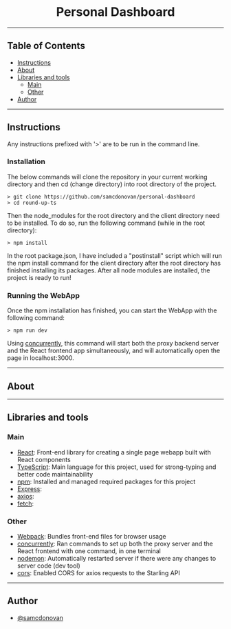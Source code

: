 
<h1 align="center">Personal Dashboard</h1>

---

## Table of Contents
- [Instructions](#instructions)
- [About](#about)
- [Libraries and tools](#built_using)
    - [Main](#main)
    - [Other](#other)   
- [Author](#author)

---
## Instructions<a name = "instructions"></a>
Any instructions prefixed with '>' are to be run in the command line.
### Installation
The below commands will clone the repository in your current working directory and then cd (change directory) into root directory of the project.

```
> git clone https://github.com/samcdonovan/personal-dashboard
> cd round-up-ts
```
Then the node_modules for the root directory and the client directory need to be installed. To do so, run the following command (while in the root directory):

```
> npm install
```
In the root package.json, I have included a "postinstall" script which will run the npm install command for the client directory after the root directory has finished installing its packages. After all node modules are installed, the project is ready to run!

### Running the WebApp
Once the npm installation has finished, you can start the WebApp with the following command:
```
> npm run dev
```
Using [concurrently](https://www.npmjs.com/package/concurrently), this command will start both the proxy backend server and the React frontend app simultaneously, and will automatically open the page in localhost:3000.

---
## About<a name = "about"></a>

---
## Libraries and tools<a name = "built_using"></a>
### Main<a name = "main"></a>
- [React](https://reactjs.org/): Front-end library for creating a single page webapp built with React components
- [TypeScript](https://www.typescriptlang.org/): Main language for this project, used for strong-typing and better code maintainability
- [npm](https://www.npmjs.com/): Installed and managed required packages for this project
- [Express](https://expressjs.com/): 
- [axios](https://axios-http.com/docs/intro): 
- [fetch](https://developer.mozilla.org/en-US/docs/Web/API/Fetch_API/Using_Fetch): 

### Other<a name = "other"></a>
- [Webpack](https://webpack.js.org/): Bundles front-end files for browser usage
- [concurrently](https://www.npmjs.com/package/concurrently): Ran commands to set up both the proxy server and the React frontend with one command, in one terminal
- [nodemon](https://www.npmjs.com/package/nodemon): Automatically restarted server if there were any changes to server code (dev tool)
- [cors](https://www.npmjs.com/package/cors): Enabled CORS for axios requests to the Starling API

---
## Author <a name = "author"></a>
- [@samcdonovan](https://github.com/samcdonovan)
